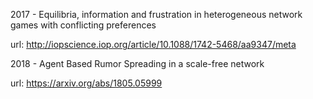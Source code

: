 2017 - Equilibria, information and frustration in heterogeneous network games with conflicting preferences

url: http://iopscience.iop.org/article/10.1088/1742-5468/aa9347/meta

2018 - Agent Based Rumor Spreading in a scale-free network

url: https://arxiv.org/abs/1805.05999